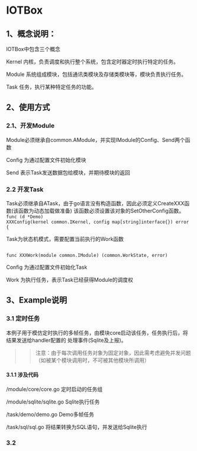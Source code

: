 # IOTBox

## 1、概念说明：
IOTBox中包含三个概念

Kernel 内核，负责调度和执行整个系统，包含定时器定时执行特定的任务。

Module  系统组成模块，包括通讯类模块及存储类模块等，模块负责执行任务。

Task    任务，执行某种特定任务的功能。


## 2、使用方式

### 2.1、开发Module

Module必须继承自common.AModule，并实现IModule的Config、Send两个函数

Config 为通过配置文件初始化模块

Send 表示Task发送数据包给模块，并期待模块的返回

### 2.2 开发Task

Task必须继承自ATask，由于go语言没有构造函数，因此必须定义CreateXXX函数(该函数为动态加载做准备)
该函数必须设置该对象的SetOtherConfig函数。
<code>
func (d *Demo) XXXConfig(kernel common.IKernel, config map[string]interface{}) error {
</code>

Task为状态机模式，需要配置当前执行的Work函数

<code>
func XXXWork(module common.IModule) (common.WorkState, error) 
</code>

Config 为通过配置文件初始化Task

Work 为执行任务，表示Task已经获得Module的调度权

## 3、Example说明

### 3.1 定时任务

本例子用于模仿定时执行的多帧任务，由模块core启动该任务，任务执行后，将结果发送给handler配置的
处理事件(Sqlite及上报)。

>> 注意：由于每次调用任务对象为固定对象，因此需考虑避免并发问题（如被某个模块调用时，不可被其他模块所调用）

#### 3.1.1 涉及代码

/module/core/core.go        定时启动的任务组

/module/sqlite/sqlite.go    Sqlite执行任务

/task/demo/demo.go          Demo多帧任务

/task/sql/sql.go            将结果转换为SQL语句，并发送给Sqlite执行

### 3.2 